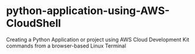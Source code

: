 # python-application-using-AWS-CloudShell
Creating a Python Application or project using AWS Cloud Development Kit commands from a browser-based Linux Terminal
